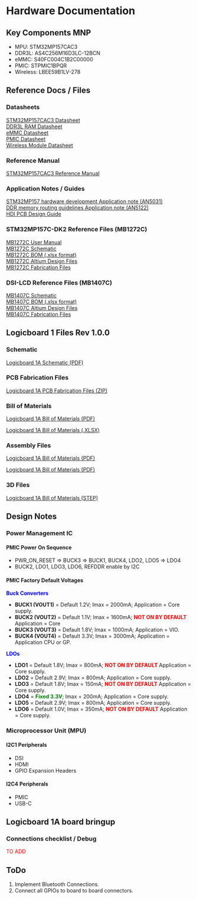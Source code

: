 # Hardware Documentation

## Key Components MNP

- MPU: STM32MP157CAC3
- DDR3L: AS4C256M16D3LC-12BCN
- eMMC: S40FC004C1B2C00000
- PMIC: STPMIC1BPQR
- Wireless: LBEE59B1LV-278

## Reference Docs / Files

### Datasheets
[STM32MP157CAC3 Datasheet](files/datasheets/STM32MP157.pdf) <br>
[DDR3L RAM Datasheet](files/datasheets/DDR3L.pdf) <br>
[eMMC Datasheet](files/datasheets/eMMC.pdf)<br>
[PMIC Datasheet](files/datasheets/STPMIC.pdf)<br>
[Wireless Module Datasheet](files/datasheets/LBEE59B1LV-278.pdf)<br>

### Reference Manual
[STM32MP157CAC3 Reference Manual](https://www.st.com/resource/en/reference_manual/rm0436-stm32mp157-advanced-armbased-32bit-mpus-stmicroelectronics.pdf)<br>

### Application Notes / Guides
[STM32MP157 hardware development Application note (AN5031)](files/application_notes/AN5031.pdf)<br>
[DDR memory routing guidelines Application note (AN5122)](files/application_notes/AN5122.pdf) <br>
[HDI PCB Design Guide](files/application_notes/HDI-Design-Guide.pdf)

### STM32MP157C-DK2 Reference Files (MB1272C)
[MB1272C User Manual](files/MB1272C/stm32mp1-dk2_usermanual.pdf)<br>
[MB1272C Schematic](files/MB1272C/schematic_MB1272C.pdf)<br>
[MB1272C BOM (.xlsx format)](files/MB1272C/MB1272-DK2-C01_BOM.xlsx)<br>
[MB1272C Altium Design Files](files/MB1272C/design_files_MB1272C.zip)<br>
[MB1272C Fabrication Files](files/MB1272C/fab_files_MB1272C.zip)

### DSI-LCD Reference Files (MB1407C)
[MB1407C Schematic](files/MB1407C/schematic_MB1407C.pdf)<br>
[MB1407C BOM (.xlsx format)](files/MB1407C/MB1407-LCD-C01_BOM.xlsx)<br>
[MB1407C Altium Design Files](files/MB1407C/design_files_MB1407C.zip)<br>
[MB1407C Fabrication Files](files/MB1407C/fab_files_MB1407C.zip)


## Logicboard 1 Files Rev 1.0.0

### Schematic
[Logicboard 1A Schematic (PDF)](files/logicboard1A/Schematics/LB1A_DCA7M4_R512MB_F4GB_REV1.0.0.pdf)

### PCB Fabrication Files
[Logicboard 1A PCB Fabrication Files (ZIP)](files/logicboard1A/PCB_Fabrication/Logicboard1A_Rev1.0.0.zip)

### Bill of Materials

[Logicboard 1A Bill of Materials (PDF)](files/logicboard1A/BOM/logicboard1A_BOM.pdf) <br>

[Logicboard 1A Bill of Materials (.XLSX)](files/logicboard1A/BOM/BOM_Logicboard_1A.xlsx)

### Assembly Files
[Logicboard 1A Bill of Materials (PDF)](files/logicboard1A/Assembly/Front_Assembly_Drawing.pdf) <br>

[Logicboard 1A Bill of Materials (PDF)](files/logicboard1A/Assembly/Back_Assembly_Drawing.pdf)


### 3D Files
[Logicboard 1A Bill of Materials (STEP)](files/logicboard1A/3DFiles/LB1A_DCA7M4_R512MB_F4GB.step)


## Design Notes

### Power Management IC

#### PMIC Power On Sequence

- PWR_ON_RESET => BUCK3 => BUCK1, BUCK4, LDO2, LDO5 => LDO4 <br>
- BUCK2, LDO1, LDO3, LDO6, REFDDR enable by I2C

#### PMIC Factory Default Voltages

<span style="color:blue">**Buck Converters**</span><br>

- **BUCK1 (VOUT1)** = Default 1.2V; Imax = 2000mA; Application = Core supply. 
- **BUCK2 (VOUT2)** = Default 1.1V; Imax = 1600mA; <span style="color:red"> **NOT ON BY DEFAULT** </span>Application = Core
- **BUCK3 (VOUT3)** = Default 1.8V; Imax = 1000mA; Application = VIO. 
- **BUCK4 (VOUT4)** = Default 3.3V; Imax = 3000mA; Application = Application CPU or GP.

<span style="color:blue">**LDOs**</span><br>

- **LDO1** = Default 1.8V; Imax = 800mA; <span style="color:red"> **NOT ON BY DEFAULT** </span> Application = Core supply.
- **LDO2** = Default 2.9V; Imax = 800mA; Application = Core supply.
- **LDO3** = Default 1.8V; Imax = 150mA; <span style="color:red"> **NOT ON BY DEFAULT** </span> Application = Core supply.
- **LDO4** = <span style="color:green">**Fixed 3.3V**</span>; Imax = 200mA; Application = Core supply.
- **LDO5** = Default 2.9V; Imax = 800mA; Application = Core supply.
- **LDO6** = Default 1.0V; Imax = 350mA; <span style="color:red"> **NOT ON BY DEFAULT** </span>Application = Core supply.


### Microprocessor Unit (MPU)

#### I2C1 Peripherals

- DSI 
- HDMI
- GPIO Expansion Headers

#### I2C4 Peripherals

- PMIC
- USB-C


## Logicboard 1A board bringup

### Connections checklist / Debug

   <span style="color:red"> TO ADD </span>




## ToDo
1. Implement Bluetooth Connections.
2. Connect all GPIOs to board to board connectors.